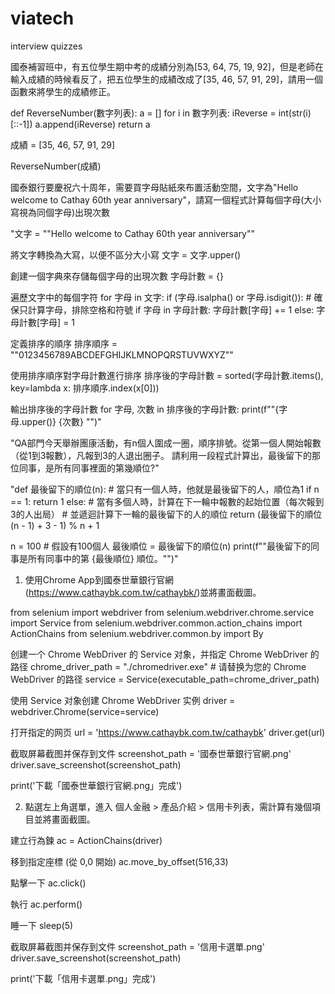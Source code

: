 # viatech
interview quizzes

國泰補習班中，有五位學生期中考的成績分別為[53, 64, 75, 19, 92]，但是老師在輸入成績的時候看反了，把五位學生的成績改成了[35, 46, 57, 91, 29]，請用一個函數來將學生的成績修正。

def ReverseNumber(數字列表):
    a = []
    for i in 數字列表:
        iReverse = int(str(i)[::-1])
        a.append(iReverse)
    return a

成績 = [35, 46, 57, 91, 29]

ReverseNumber(成績)

國泰銀行要慶祝六十周年，需要買字母貼紙來布置活動空間，文字為"Hello welcome to Cathay 60th year anniversary"，請寫一個程式計算每個字母(大小寫視為同個字母)出現次數

"文字 = ""Hello welcome to Cathay 60th year anniversary""

將文字轉換為大寫，以便不區分大小寫
文字 = 文字.upper()

創建一個字典來存儲每個字母的出現次數
字母計數 = {}

遍歷文字中的每個字符
for 字母 in 文字:
    if (字母.isalpha() or 字母.isdigit()):  # 確保只計算字母，排除空格和符號
        if 字母 in 字母計數:
            字母計數[字母] += 1
        else:
            字母計數[字母] = 1

定義排序的順序
排序順序 = ""0123456789ABCDEFGHIJKLMNOPQRSTUVWXYZ""

使用排序順序對字母計數進行排序
排序後的字母計數 = sorted(字母計數.items(), key=lambda x: 排序順序.index(x[0]))

輸出排序後的字母計數
for 字母, 次數 in 排序後的字母計數:
    print(f""{字母.upper()} {次數} "")"

"QA部門今天舉辦團康活動，有n個人圍成一圈，順序排號。從第一個人開始報數（從1到3報數），凡報到3的人退出圈子。
請利用一段程式計算出，最後留下的那位同事，是所有同事裡面的第幾順位?"


"def 最後留下的順位(n):
    # 當只有一個人時，他就是最後留下的人，順位為1
    if n == 1:
        return 1
    else:
        # 當有多個人時，計算在下一輪中報數的起始位置（每次報到3的人出局）
        # 並遞迴計算下一輪的最後留下的人的順位
        return (最後留下的順位(n - 1) + 3 - 1) % n + 1

n = 100  # 假設有100個人
最後順位 = 最後留下的順位(n)
print(f""最後留下的同事是所有同事中的第 {最後順位} 順位。"")"

1. 使用Chrome App到國泰世華銀行官網(https://www.cathaybk.com.tw/cathaybk/)並將畫面截圖。

from selenium import webdriver
from selenium.webdriver.chrome.service import Service
from selenium.webdriver.common.action_chains import ActionChains
from selenium.webdriver.common.by import By


创建一个 Chrome WebDriver 的 Service 对象，并指定 Chrome WebDriver 的路径
chrome_driver_path = "./chromedriver.exe"  # 请替换为您的 Chrome WebDriver 的路径
service = Service(executable_path=chrome_driver_path)

使用 Service 对象创建 Chrome WebDriver 实例
driver = webdriver.Chrome(service=service)

打开指定的网页
url = 'https://www.cathaybk.com.tw/cathaybk'
driver.get(url)

截取屏幕截图并保存到文件
screenshot_path = '國泰世華銀行官網.png'
driver.save_screenshot(screenshot_path)

print('下載「國泰世華銀行官網.png」完成')

2. 點選左上角選單，進入 個人金融 > 產品介紹 > 信用卡列表，需計算有幾個項目並將畫面截圖。

建立行為鍊
ac = ActionChains(driver)

移到指定座標 (從 0,0 開始)
ac.move_by_offset(516,33)

點擊一下
ac.click()

執行
ac.perform()

睡一下
sleep(5)

截取屏幕截图并保存到文件
screenshot_path = '信用卡選單.png'
driver.save_screenshot(screenshot_path)

print('下載「信用卡選單.png」完成')









